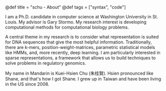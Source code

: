 @def title = "schu - About"
@def tags = ["syntax", "code"]

I am a Ph.D. candidate in computer science at Washington University in St. Louis. My advisor is Gary Stormo. My research interest is developing computational methods for computational biology problems.

A central theme in my research is to consider what representation is suited for DNA sequences that give the most helpful information. Traditionally, there are k-mers, position-weight-matrices, parametric statistical models like HMMs, and, more recently, deep learning. I am particularly interested in sparse representations, a framework that allows us to build techniques to solve problems in regulatory genomics.

My name in Mandarin is Kuei-Hsien Chu (朱桂賢). Hsien pronounced like Shane, and that's how I got Shane. I grew up in Taiwan and have been living in the US since 2008.

